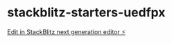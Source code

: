 # stackblitz-starters-uedfpx

[Edit in StackBlitz next generation editor ⚡️](https://stackblitz.com/~/github.com/khanajmal30/stackblitz-starters-uedfpx)